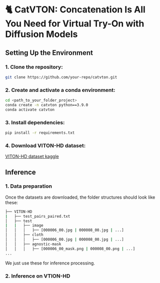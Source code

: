 # 🐈 CatVTON: Concatenation Is All You Need for Virtual Try-On with Diffusion Models

## Setting Up the Environment
### 1. Clone the repository:
   ```sh
   git clone https://github.com/your-repo/catvton.git
  ```
### 2. Create and activate a conda environment:
  ```sh
cd <path_to_your_folder_project>
conda create -n catvton python==3.9.0
conda activate catvton
  ```
### 3. Install dependencies:
   ```sh
   pip install -r requirements.txt
   ```
### 4. Download VITON-HD dataset:
  [VITON-HD dataset kaggle](https://www.kaggle.com/datasets/marquis03/high-resolution-viton-zalando-dataset)
## Inference
### 1. Data preparation
Once the datasets are downloaded, the folder structures should look like these:
   ```sh
├── VITON-HD
|   ├── test_pairs_paired.txt
│   ├── test
|   |   ├── image
│   │   │   ├── [000006_00.jpg | 000008_00.jpg | ...]
│   │   ├── cloth
│   │   │   ├── [000006_00.jpg | 000008_00.jpg | ...]
│   │   ├── agnostic-mask
│   │   │   ├── [000006_00_mask.png | 000008_00.png | ...]
...
   ```

We just use these for inference processing.

### 2. Inference on VTION-HD

